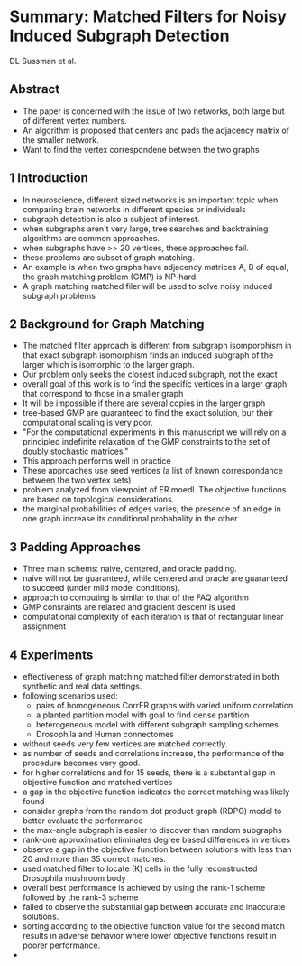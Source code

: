 # Summary: Matched Filters for Noisy Induced Subgraph Detection
DL Sussman et al.

## Abstract
* The paper is concerned with the issue of two networks, both large but of different vertex numbers.
* An algorithm is proposed that centers and pads the adjacency matrix of the smaller network.
* Want to find the vertex correspondene between the two graphs

## 1 Introduction
* In neuroscience, different sized networks is an important topic when comparing brain networks in different species or individuals
* subgraph detection is also a subject of interest.
* when subgraphs aren't very large, tree searches and backtraining algorithms are common approaches.
* when subgraphs have >> 20 vertices, these approaches fail.
* these problems are subset of graph matching.
* An example is when two graphs have adjacency matrices A, B of equal, the graph matching problem (GMP) is NP-hard.
* A graph matching matched filer will be used to solve noisy induced subgraph problems

## 2 Background for Graph Matching
* The matched filter approach is different from subgraph isomporphism in that exact subgraph isomorphism finds an induced subgraph of the larger which is 
isomorphic to the larger graph.
* Our problem only seeks the closest induced subgraph, not the exact
* overall goal of this work is to find the specific vertices in a larger graph that correspond to those in a smaller graph
* It will be impossible if there are several copies in the larger graph
* tree-based GMP are guaranteed to find the exact solution, bur their computational scaling is very poor.
* "For the computational experiments in this manuscript we will rely on a
principled indefinite relaxation of the GMP constraints to the set of doubly stochastic matrices."
* This approach performs well in practice
* These approaches use seed vertices (a list of known correspondance between the two vertex sets)
* problem analyzed from viewpoint of ER moedl. The objective functions are based on topological considerations.
* the marginal probabilities of edges varies; the presence of an edge in one graph increase its conditional probabality in the other

## 3 Padding Approaches
* Three main schems: naive, centered, and oracle padding.
* naive will not be guaranteed, while centered and oracle are guaranteed to succeed (under mild model conditions).
* approach to computing is similar to that of the FAQ algorithm
* GMP consraints are relaxed and gradient descent is used
* computational complexity of each iteration is that of rectangular linear assignment

## 4 Experiments
*  effectiveness of graph matching matched filter demonstrated in both synthetic and real data settings.
* following scenarios used:
  * pairs of homogeneous CorrER graphs with varied uniform correlation
  * a planted partition model with goal to find dense partition 
  * heterogeneous model with different subgraph sampling schemes
  * Drosophila and Human connectomes
* without seeds very few vertices are matched correctly. 
* as number of seeds and correlations increase, the performance of the procedure becomes very good.
* for higher correlations and for 15 seeds, there is a substantial gap in objective function and matched vertices
* a gap in the objective function indicates the correct matching was likely found
* consider graphs from the random dot product graph (RDPG) model to better evaluate the performance 
* the max-angle subgraph is easier to discover than random subgraphs
* rank-one approximation eliminates degree based differences in vertices
* observe a gap in the objective function between solutions with less than 20
and more than 35 correct matches.
* used matched filter to locate  (K) cells in the fully reconstructed Drosophila mushroom body
*  overall best performance is achieved by using the rank-1 scheme followed by the rank-3
scheme
*  failed to observe the substantial gap between accurate and inaccurate solutions.
*  sorting according to the objective function value for the second match results in adverse behavior where lower objective functions result in poorer performance.
* 

